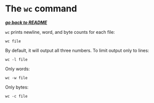 # The `wc` command

[***go back to README***](/README.md)

`wc` prints newline, word, and byte counts for each file:

    wc file

By default, it will output all three numbers. To limit output only to lines:

    wc -l file

Only words:

    wc -w file

Only bytes:

    wc -c file
